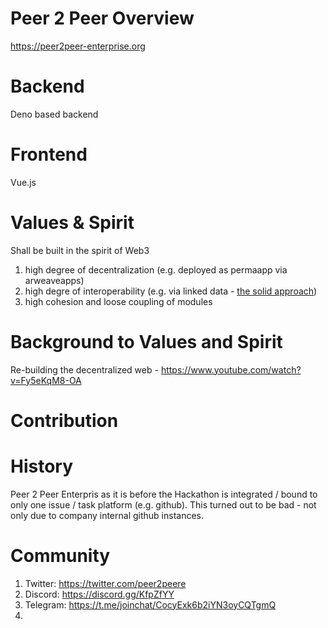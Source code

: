 # Peer 2 Peer Overview

https://peer2peer-enterprise.org 

# Backend 
Deno based backend

# Frontend
Vue.js

# Values & Spirit
Shall be built in the spirit of Web3  
1. high degree of decentralization (e.g. deployed as permaapp via arweaveapps)  
2. high degre of interoperability (e.g. via linked data - [the solid approach](https://www.youtube.com/watch?v=Fy5eKqM8-OA))  
3. high cohesion and loose coupling of modules  

# Background to Values and Spirit
Re-building the decentralized web - https://www.youtube.com/watch?v=Fy5eKqM8-OA 
 
# Contribution

# History
Peer 2 Peer Enterpris as it is before the Hackathon is integrated / bound to only one issue / task platform (e.g. github). This turned out to be bad - not only due to company internal github instances. 


# Community
1. Twitter: https://twitter.com/peer2peere
2. Discord: https://discord.gg/KfpZfYY
3. Telegram: https://t.me/joinchat/CocyExk6b2iYN3oyCQTgmQ
4. 


